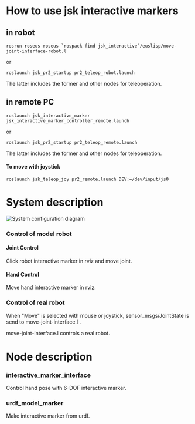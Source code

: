 # How to use jsk interactive markers
## in robot
```
rosrun roseus roseus `rospack find jsk_interactive`/euslisp/move-joint-interface-robot.l
```
or
```
roslaunch jsk_pr2_startup pr2_teleop_robot.launch
```
The latter includes the former and other nodes for teleoperation.

## in remote PC
```
roslaunch jsk_interactive_marker jsk_interactive_marker_controller_remote.launch
```
or
```
roslaunch jsk_pr2_startup pr2_teleop_remote.launch
```
The latter includes the former and other nodes for teleoperation.

#### To move with joystick
```
roslaunch jsk_teleop_joy pr2_remote.launch DEV:=/dev/input/js0
```

# System description
![System configuration diagram](images/system_configuration.png)
### Control of model robot

#### Joint Control
Click robot interactive marker in rviz and move joint.
#### Hand Control
Move hand interactive marker in rviz.

### Control of real robot
When "Move" is selected with mouse or joystick, sensor_msgs/JointState is send to move-joint-interface.l .  

move-joint-interface.l controls a real robot.


# Node description
### interactive_marker_interface
Control hand pose with 6-DOF interactive marker.

### urdf_model_marker
Make interactive marker from urdf.
